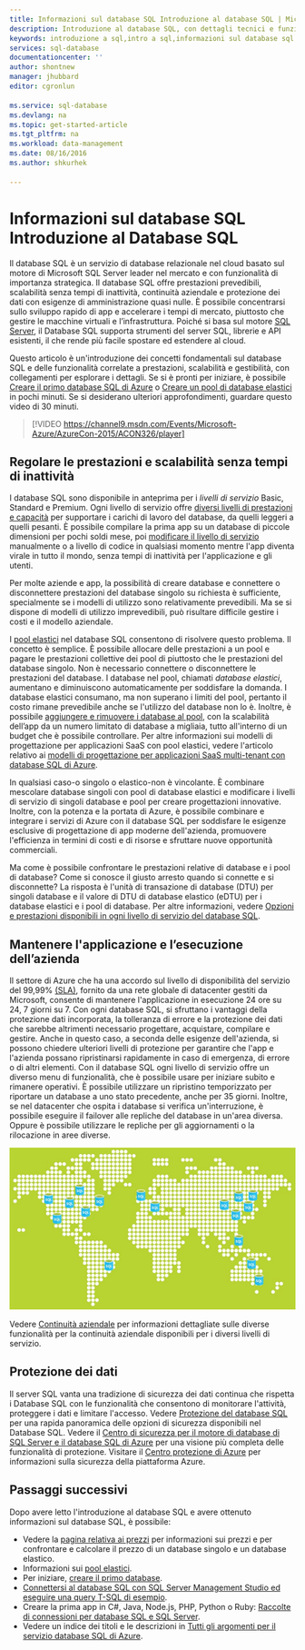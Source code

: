 ```yaml
---
title: Informazioni sul database SQL Introduzione al database SQL | Microsoft Docs
description: Introduzione al database SQL, con dettagli tecnici e funzionalità relative al sistema di gestione di database relazionali (RDBMS) Microsoft sul cloud.
keywords: introduzione a sql,intro a sql,informazioni sul database sql
services: sql-database
documentationcenter: ''
author: shontnew
manager: jhubbard
editor: cgronlun

ms.service: sql-database
ms.devlang: na
ms.topic: get-started-article
ms.tgt_pltfrm: na
ms.workload: data-management
ms.date: 08/16/2016
ms.author: shkurhek

---
```

# Informazioni sul database SQL Introduzione al Database SQL
Il database SQL è un servizio di database relazionale nel cloud basato sul motore di Microsoft SQL Server leader nel mercato e con funzionalità di importanza strategica. Il database SQL offre prestazioni prevedibili, scalabilità senza tempi di inattività, continuità aziendale e protezione dei dati con esigenze di amministrazione quasi nulle. È possibile concentrarsi sullo sviluppo rapido di app e accelerare i tempi di mercato, piuttosto che gestire le macchine virtuali e l’infrastruttura. Poiché si basa sul motore [SQL Server](https://msdn.microsoft.com/library/bb545450.aspx), il Database SQL supporta strumenti del server SQL, librerie e API esistenti, il che rende più facile spostare ed estendere al cloud.

Questo articolo è un'introduzione dei concetti fondamentali sul database SQL e delle funzionalità correlate a prestazioni, scalabilità e gestibilità, con collegamenti per esplorare i dettagli. Se si è pronti per iniziare, è possibile [Creare il primo database SQL di Azure](sql-database-get-started.md) o [Creare un pool di database elastici](sql-database-elastic-pool-create-portal.md) in pochi minuti. Se si desiderano ulteriori approfondimenti, guardare questo video di 30 minuti.

> [!VIDEO https://channel9.msdn.com/Events/Microsoft-Azure/AzureCon-2015/ACON326/player]
> 
> 

## Regolare le prestazioni e scalabilità senza tempi di inattività
I database SQL sono disponibile in anteprima per i *livelli di servizio* Basic, Standard e Premium. Ogni livello di servizio offre [diversi livelli di prestazioni e capacità](sql-database-service-tiers.md) per supportare i carichi di lavoro del database, da quelli leggeri a quelli pesanti. È possibile compilare la prima app su un database di piccole dimensioni per pochi soldi mese, poi [modificare il livello di servizio](sql-database-scale-up.md) manualmente o a livello di codice in qualsiasi momento mentre l'app diventa virale in tutto il mondo, senza tempi di inattività per l'applicazione e gli utenti.

Per molte aziende e app, la possibilità di creare database e connettere o disconnettere prestazioni del database singolo su richiesta è sufficiente, specialmente se i modelli di utilizzo sono relativamente prevedibili. Ma se si dispone di modelli di utilizzo imprevedibili, può risultare difficile gestire i costi e il modello aziendale.

I [pool elastici](sql-database-elastic-pool.md) nel database SQL consentono di risolvere questo problema. Il concetto è semplice. È possibile allocare delle prestazioni a un pool e pagare le prestazioni collettive dei pool di piuttosto che le prestazioni del database singolo. Non è necessario connettere o disconnettere le prestazioni del database. I database nel pool, chiamati *database elastici*, aumentano e diminuiscono automaticamente per soddisfare la domanda. I database elastici consumano, ma non superano i limiti del pool, pertanto il costo rimane prevedibile anche se l'utilizzo del database non lo è. Inoltre, è possibile [aggiungere e rimuovere i database al pool](sql-database-elastic-pool-manage-portal.md), con la scalabilità dell’app da un numero limitato di database a migliaia, tutto all'interno di un budget che è possibile controllare. Per altre informazioni sui modelli di progettazione per applicazioni SaaS con pool elastici, vedere l'articolo relativo ai [modelli di progettazione per applicazioni SaaS multi-tenant con database SQL di Azure](sql-database-design-patterns-multi-tenancy-saas-applications.md).

In qualsiasi caso-o singolo o elastico-non è vincolante. È combinare mescolare database singoli con pool di database elastici e modificare i livelli di servizio di singoli database e pool per creare progettazioni innovative. Inoltre, con la potenza e la portata di Azure, è possibile combinare e integrare i servizi di Azure con il database SQL per soddisfare le esigenze esclusive di progettazione di app moderne dell'azienda, promuovere l'efficienza in termini di costi e di risorse e sfruttare nuove opportunità commerciali.

Ma come è possibile confrontare le prestazioni relative di database e i pool di database? Come si conosce il giusto arresto quando si connette e si disconnette? La risposta è l'unità di transazione di database (DTU) per singoli database e il valore di DTU di database elastico (eDTU) per i database elastici e i pool di database. Per altre informazioni, vedere [Opzioni e prestazioni disponibili in ogni livello di servizio del database SQL](sql-database-service-tiers.md).

## Mantenere l'applicazione e l’esecuzione dell’azienda
Il settore di Azure che ha una accordo sul livello di disponibilità del servizio del 99,99% [(SLA)](http://azure.microsoft.com/support/legal/sla/), fornito da una rete globale di datacenter gestiti da Microsoft, consente di mantenere l'applicazione in esecuzione 24 ore su 24, 7 giorni su 7. Con ogni database SQL, si sfruttano i vantaggi della protezione dati incorporata, la tolleranza di errore e la protezione dei dati che sarebbe altrimenti necessario progettare, acquistare, compilare e gestire. Anche in questo caso, a seconda delle esigenze dell'azienda, si possono chiedere ulteriori livelli di protezione per garantire che l'app e l'azienda possano ripristinarsi rapidamente in caso di emergenza, di errore o di altri elementi. Con il database SQL ogni livello di servizio offre un diverso menu di funzionalità, che è possibile usare per iniziare subito e rimanere operativi. È possibile utilizzare un ripristino temporizzato per riportare un database a uno stato precedente, anche per 35 giorni. Inoltre, se nel datacenter che ospita i database si verifica un'interruzione, è possibile eseguire il failover alle repliche del database in un'area diversa. Oppure è possibile utilizzare le repliche per gli aggiornamenti o la rilocazione in aree diverse.

![Replica geografica del database SQL](./media/sql-database-technical-overview/azure_sqldb_map.png)

Vedere [Continuità aziendale](sql-database-business-continuity.md) per informazioni dettagliate sulle diverse funzionalità per la continuità aziendale disponibili per i diversi livelli di servizio.

## Protezione dei dati
Il server SQL vanta una tradizione di sicurezza dei dati continua che rispetta i Database SQL con le funzionalità che consentono di monitorare l'attività, proteggere i dati e limitare l'accesso. Vedere [Protezione del database SQL](sql-database-security.md) per una rapida panoramica delle opzioni di sicurezza disponibili nel Database SQL. Vedere il [Centro di sicurezza per il motore di database di SQL Server e il database SQL di Azure](https://msdn.microsoft.com/library/bb510589) per una visione più completa delle funzionalità di protezione. Visitare il [Centro protezione di Azure](https://azure.microsoft.com/support/trust-center/security/) per informazioni sulla sicurezza della piattaforma Azure.

## Passaggi successivi
Dopo avere letto l'introduzione al database SQL e avere ottenuto informazioni sul database SQL, è possibile:

* Vedere la [pagina relativa ai prezzi](https://azure.microsoft.com/pricing/details/sql-database/) per informazioni sui prezzi e per confrontare e calcolare il prezzo di un database singolo e un database elastico.
* Informazioni sui [pool elastici](sql-database-elastic-pool.md).
* Per iniziare, [creare il primo database](sql-database-get-started.md).
* [Connettersi al database SQL con SQL Server Management Studio ed eseguire una query T-SQL di esempio](sql-database-connect-query-ssms.md).
* Creare la prima app in C#, Java, Node.js, PHP, Python o Ruby: [Raccolte di connessioni per database SQL e SQL Server](sql-database-libraries.md).
* Vedere un indice dei titoli e le descrizioni in [Tutti gli argomenti per il servizio database SQL di Azure](sql-database-index-all-articles.md).

<!---HONumber=AcomDC_0817_2016-->